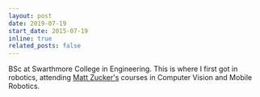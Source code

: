 ```yaml
---
layout: post
date: 2019-07-19
start_date: 2015-07-19
inline: true
related_posts: false
---
```


BSc at Swarthmore College in Engineering. This is where I first got in robotics, attending [Matt Zucker's](https://mzucker.github.io/swarthmore/) courses in Computer Vision and Mobile Robotics.